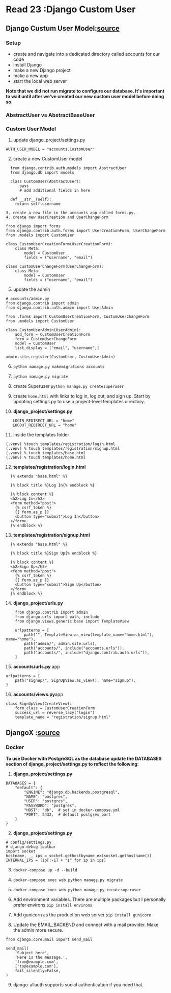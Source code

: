 # Read 23 :Django Custom User

## Django Custum User Model:[source](https://learndjango.com/tutorials/django-custom-user-model)

### Setup
* create and navigate into a dedicated directory called accounts for our code
* install Django
* make a new Django project 
* make a new app 
* start the local web server

**Note that we did not run migrate to configure our database. It's important to wait until after we've created our new custom user model before doing so.**

### AbstractUser vs AbstractBaseUser

### Custom User Model
1. update django_project/settings.py
  ```
  AUTH_USER_MODEL = "accounts.CustomUser"
  ```
2. create a new CustomUser model
  
  ```
    from django.contrib.auth.models import AbstractUser
    from django.db import models
    
    class CustomUser(AbstractUser):
        pass
        # add additional fields in here
    
    def __str__(self):
      return self.username

3. create a new file in the accounts app called forms.py.
4. create new UserCreation and UserChangeForm
  ```
    from django import forms
    from django.contrib.auth.forms import UserCreationForm, UserChangeForm
    from .models import CustomUser
    
    class CustomUserCreationForm(UserCreationForm):
        class Meta:
            model = CustomUser
            fields = ("username", "email")
    
    class CustomUserChangeForm(UserChangeForm):
        class Meta:
            model = CustomUser
            fields = ("username", "email")

    
5. update the admin
  ```
  # accounts/admin.py
  from django.contrib import admin
  from django.contrib.auth.admin import UserAdmin
  
  from .forms import CustomUserCreationForm, CustomUserChangeForm
  from .models import CustomUser
  
  class CustomUserAdmin(UserAdmin):
      add_form = CustomUserCreationForm
      form = CustomUserChangeForm
      model = CustomUser
      list_display = ["email", "username",]
  
  admin.site.register(CustomUser, CustomUserAdmin)
  ```
6.  `python manage.py makemigrations accounts`

7.  `python manage.py migrate`

8.  create Superuser  `python manage.py createsuperuser`

9. create `home.html` with links to log in, log out, and sign up. Start by updating settings.py to use a project-level templates directory.

10. **django_project/settings.py**
```
   LOGIN_REDIRECT_URL = "home"
   LOGOUT_REDIRECT_URL = "home"
  ``` 
11. inside the templates folder 
```
(.venv) %touch templates/registration/login.html
(.venv) % touch templates/registration/signup.html
(.venv) % touch templates/base.html
(.venv) % touch templates/home.html
```
12.  **templates/registration/login.html**
 ```
   {% extends "base.html" %}
   
   {% block title %}Log In{% endblock %}
   
   {% block content %}
   <h2>Log In</h2>
   <form method="post">
     {% csrf_token %}
     {{ form.as_p }}
     <button type="submit">Log In</button>
   </form>
   {% endblock %}
   ```
13.  **templates/registration/signup.html**
 ```  
   {% extends "base.html" %}
   
   {% block title %}Sign Up{% endblock %}
   
   {% block content %}
   <h2>Sign Up</h2>
   <form method="post">
     {% csrf_token %}
     {{ form.as_p }}
     <button type="submit">Sign Up</button>
   </form>
   {% endblock %}
   ```
14. **django_project/urls.py**
```
    from django.contrib import admin
    from django.urls import path, include
    from django.views.generic.base import TemplateView
    
    urlpatterns = [
        path("", TemplateView.as_view(template_name="home.html"),     name="home"),
        path("admin/", admin.site.urls),
        path("accounts/", include("accounts.urls")),
        path("accounts/", include("django.contrib.auth.urls")),
    ]
```

15. **accounts/urls.py** app
```
urlpatterns = [
    path("signup/", SignUpView.as_view(), name="signup"),
]
```

16. **accounts/views.py**app
```
class SignUpView(CreateView):
    form_class = CustomUserCreationForm
    success_url = reverse_lazy("login")
    template_name = "registration/signup.html"
```

## DjangoX :[source](https://github.com/wsvincent/djangox)

### Docker
**To use Docker with PostgreSQL as the database update the DATABASES section of django_project/settings.py to reflect the following:**

1. **django_project/settings.py**
```
DATABASES = {
    "default": {
        "ENGINE": "django.db.backends.postgresql",
        "NAME": "postgres",
        "USER": "postgres",
        "PASSWORD": "postgres",
        "HOST": "db",  # set in docker-compose.yml
        "PORT": 5432,  # default postgres port
    }
}
```
2. **django_project/settings.py**
```
# config/settings.py
# django-debug-toolbar
import socket
hostname, _, ips = socket.gethostbyname_ex(socket.gethostname())
INTERNAL_IPS = [ip[:-1] + "1" for ip in ips]
```

3.  `docker-compose up -d --build`
4.  `docker-compose exec web python manage.py migrate`
5.  `docker-compose exec web python manage.py createsuperuser`

6. Add environment variables. There are multiple packages but I personally prefer environs.`pip install environs`
7. Add gunicorn as the production web server.`pip install gunicorn`
8. Update the EMAIL_BACKEND and connect with a mail provider.
Make the admin more secure.
```
from django.core.mail import send_mail

send_mail(
    'Subject here',
    'Here is the message.',
    'from@example.com',
    ['to@example.com'],
    fail_silently=False,
)
```

9. django-allauth supports social authentication if you need that.